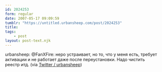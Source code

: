 ```yaml
---
id: 2024253
form: regular
date: 2007-05-17 09:09:59
tumblr: "https://untitled.urbansheep.com/post/2024253"
title:
tags:
    - post
layout: post-text.njk
---
```


<p>urbansheep: @FanXFire: неро устраивает, но то, что у меня есть, требует активации и не работает даже после переустановки. Надо чистить реестр итд. (via <a href="http://twitter.com/urbansheep/statuses/66564672">Twitter / urbansheep</a>)</p>

